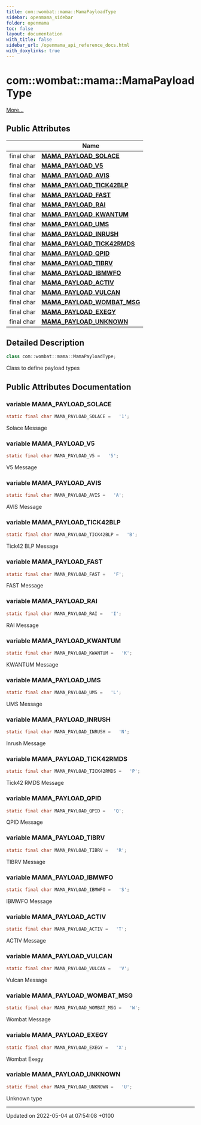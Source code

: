 ```yaml
---
title: com::wombat::mama::MamaPayloadType
sidebar: openmama_sidebar
folder: openmama
toc: false
layout: documentation
with_title: false
sidebar_url: /openmama_api_reference_docs.html
with_doxylinks: true
---
```


# com::wombat::mama::MamaPayloadType



 [More...](#detailed-description)

## Public Attributes

|                | Name           |
| -------------- | -------------- |
| final char | **[MAMA_PAYLOAD_SOLACE](classcom_1_1wombat_1_1mama_1_1MamaPayloadType.html#variable-mama-payload-solace)**  |
| final char | **[MAMA_PAYLOAD_V5](classcom_1_1wombat_1_1mama_1_1MamaPayloadType.html#variable-mama-payload-v5)**  |
| final char | **[MAMA_PAYLOAD_AVIS](classcom_1_1wombat_1_1mama_1_1MamaPayloadType.html#variable-mama-payload-avis)**  |
| final char | **[MAMA_PAYLOAD_TICK42BLP](classcom_1_1wombat_1_1mama_1_1MamaPayloadType.html#variable-mama-payload-tick42blp)**  |
| final char | **[MAMA_PAYLOAD_FAST](classcom_1_1wombat_1_1mama_1_1MamaPayloadType.html#variable-mama-payload-fast)**  |
| final char | **[MAMA_PAYLOAD_RAI](classcom_1_1wombat_1_1mama_1_1MamaPayloadType.html#variable-mama-payload-rai)**  |
| final char | **[MAMA_PAYLOAD_KWANTUM](classcom_1_1wombat_1_1mama_1_1MamaPayloadType.html#variable-mama-payload-kwantum)**  |
| final char | **[MAMA_PAYLOAD_UMS](classcom_1_1wombat_1_1mama_1_1MamaPayloadType.html#variable-mama-payload-ums)**  |
| final char | **[MAMA_PAYLOAD_INRUSH](classcom_1_1wombat_1_1mama_1_1MamaPayloadType.html#variable-mama-payload-inrush)**  |
| final char | **[MAMA_PAYLOAD_TICK42RMDS](classcom_1_1wombat_1_1mama_1_1MamaPayloadType.html#variable-mama-payload-tick42rmds)**  |
| final char | **[MAMA_PAYLOAD_QPID](classcom_1_1wombat_1_1mama_1_1MamaPayloadType.html#variable-mama-payload-qpid)**  |
| final char | **[MAMA_PAYLOAD_TIBRV](classcom_1_1wombat_1_1mama_1_1MamaPayloadType.html#variable-mama-payload-tibrv)**  |
| final char | **[MAMA_PAYLOAD_IBMWFO](classcom_1_1wombat_1_1mama_1_1MamaPayloadType.html#variable-mama-payload-ibmwfo)**  |
| final char | **[MAMA_PAYLOAD_ACTIV](classcom_1_1wombat_1_1mama_1_1MamaPayloadType.html#variable-mama-payload-activ)**  |
| final char | **[MAMA_PAYLOAD_VULCAN](classcom_1_1wombat_1_1mama_1_1MamaPayloadType.html#variable-mama-payload-vulcan)**  |
| final char | **[MAMA_PAYLOAD_WOMBAT_MSG](classcom_1_1wombat_1_1mama_1_1MamaPayloadType.html#variable-mama-payload-wombat-msg)**  |
| final char | **[MAMA_PAYLOAD_EXEGY](classcom_1_1wombat_1_1mama_1_1MamaPayloadType.html#variable-mama-payload-exegy)**  |
| final char | **[MAMA_PAYLOAD_UNKNOWN](classcom_1_1wombat_1_1mama_1_1MamaPayloadType.html#variable-mama-payload-unknown)**  |

## Detailed Description

```java
class com::wombat::mama::MamaPayloadType;
```


Class to define payload types 

## Public Attributes Documentation

### variable MAMA_PAYLOAD_SOLACE

```java
static final char MAMA_PAYLOAD_SOLACE =   '1';
```


Solace Message 


### variable MAMA_PAYLOAD_V5

```java
static final char MAMA_PAYLOAD_V5 =   '5';
```


V5 Message 


### variable MAMA_PAYLOAD_AVIS

```java
static final char MAMA_PAYLOAD_AVIS =   'A';
```


AVIS Message 


### variable MAMA_PAYLOAD_TICK42BLP

```java
static final char MAMA_PAYLOAD_TICK42BLP =   'B';
```


Tick42 BLP Message 


### variable MAMA_PAYLOAD_FAST

```java
static final char MAMA_PAYLOAD_FAST =   'F';
```


FAST Message 


### variable MAMA_PAYLOAD_RAI

```java
static final char MAMA_PAYLOAD_RAI =   'I';
```


RAI Message 


### variable MAMA_PAYLOAD_KWANTUM

```java
static final char MAMA_PAYLOAD_KWANTUM =   'K';
```


KWANTUM Message 


### variable MAMA_PAYLOAD_UMS

```java
static final char MAMA_PAYLOAD_UMS =   'L';
```


UMS Message 


### variable MAMA_PAYLOAD_INRUSH

```java
static final char MAMA_PAYLOAD_INRUSH =   'N';
```


Inrush Message 


### variable MAMA_PAYLOAD_TICK42RMDS

```java
static final char MAMA_PAYLOAD_TICK42RMDS =   'P';
```


Tick42 RMDS Message 


### variable MAMA_PAYLOAD_QPID

```java
static final char MAMA_PAYLOAD_QPID =   'Q';
```


QPID Message 


### variable MAMA_PAYLOAD_TIBRV

```java
static final char MAMA_PAYLOAD_TIBRV =   'R';
```


TIBRV Message 


### variable MAMA_PAYLOAD_IBMWFO

```java
static final char MAMA_PAYLOAD_IBMWFO =   'S';
```


IBMWFO Message 


### variable MAMA_PAYLOAD_ACTIV

```java
static final char MAMA_PAYLOAD_ACTIV =   'T';
```


ACTIV Message 


### variable MAMA_PAYLOAD_VULCAN

```java
static final char MAMA_PAYLOAD_VULCAN =   'V';
```


Vulcan Message 


### variable MAMA_PAYLOAD_WOMBAT_MSG

```java
static final char MAMA_PAYLOAD_WOMBAT_MSG =   'W';
```


Wombat Message 


### variable MAMA_PAYLOAD_EXEGY

```java
static final char MAMA_PAYLOAD_EXEGY =   'X';
```


Wombat Exegy 


### variable MAMA_PAYLOAD_UNKNOWN

```java
static final char MAMA_PAYLOAD_UNKNOWN =   'U';
```


Unknown type 


-------------------------------

Updated on 2022-05-04 at 07:54:08 +0100